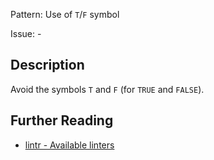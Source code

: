 Pattern: Use of `T`/`F` symbol

Issue: -

## Description

Avoid the symbols `T` and `F` (for `TRUE` and `FALSE`).

## Further Reading

* [lintr - Available linters](https://github.com/jimhester/lintr#available-linters)